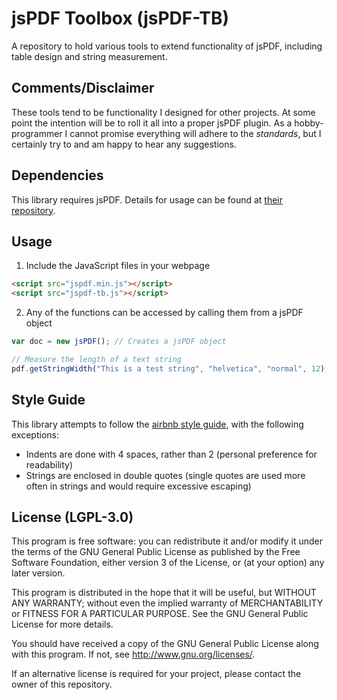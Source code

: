 # jsPDF Toolbox (jsPDF-TB)
A repository to hold various tools to extend functionality of jsPDF, 
including table design and string measurement.

## Comments/Disclaimer
These tools tend to be functionality I designed for other projects. At 
some point the intention will be to roll it all into a proper jsPDF 
plugin. As a hobby-programmer I cannot promise everything will adhere 
to the *standards*, but I certainly try to and am happy to hear any 
suggestions.

## Dependencies
This library requires jsPDF. Details for usage can be found at 
[their repository](https://github.com/MrRio/jsPDF).

## Usage
1. Include the JavaScript files in your webpage
```html
<script src="jspdf.min.js"></script>
<script src="jspdf-tb.js"></script>
```
2. Any of the functions can be accessed by calling them from a jsPDF 
object
```javascript
var doc = new jsPDF(); // Creates a jsPDF object

// Measure the length of a text string
pdf.getStringWidth("This is a test string", "helvetica", "normal", 12); // 100.032 pt
```

## Style Guide
This library attempts to follow the 
[airbnb style guide](https://github.com/airbnb/javascript), with the 
following exceptions:
- Indents are done with 4 spaces, rather than 2 (personal preference for 
readability)
- Strings are enclosed in double quotes (single quotes are used more 
often in strings and would require excessive escaping)

## License (LGPL-3.0)
This program is free software: you can redistribute it and/or modify 
it under the terms of the GNU General Public License as published by 
the Free Software Foundation, either version 3 of the License, or (at 
your option) any later version.

This program is distributed in the hope that it will be useful, but 
WITHOUT ANY WARRANTY; without even the implied warranty of 
MERCHANTABILITY or FITNESS FOR A PARTICULAR PURPOSE.  See the GNU 
General Public License for more details.

You should have received a copy of the GNU General Public License 
along with this program.  If not, see <http://www.gnu.org/licenses/>.

If an alternative license is required for your project, please contact 
the owner of this repository.
